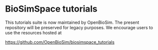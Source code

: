 # BioSimSpace tutorials

This tutorials suite is now maintained by OpenBioSim. The present repository will be preserved for legacy 
purposes. We encourage users to use the resources hosted at

https://github.com/OpenBioSim/biosimspace_tutorials

